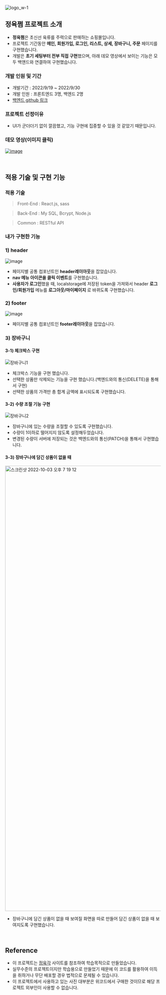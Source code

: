 ![logo_w-1](https://user-images.githubusercontent.com/67556491/193203493-632c4b7a-b06b-4e8f-b306-dec380bb4b5b.png)


## 정육쩜 **프로젝트 소개**

- **정육쩜**은 초신선 육류를 주력으로 판매하는 쇼핑몰입니다. 
- 프로젝트 기간동안 **메인, 회원가입, 로그인, 리스트, 상세, 장바구니, 주문** 페이지를 구현했습니다.
- 개발은 **초기 세팅부터 전부 직접 구현**했으며, 아래 데모 영상에서 보이는 기능은 모두 백앤드와 연결하여 구현했습니다. 

### **개발 인원 및 기간**

- 개발기간 : 2022/9/19 ~ 2022/9/30
- 개발 인원 : 프론트엔드 3명, 백엔드 2명
- [백엔드 github 링크](https://github.com/wecode-bootcamp-korea/37-1st-jeong6-jjeom-backend)

### **프로젝트 선정이유**

- UI가 군더더기 없이 깔끔했고, 기능 구현에 집중할 수 있을 것 같았기 때문입니다. 

### **데모 영상(이미지 클릭)**
[![image](https://user-images.githubusercontent.com/67556491/193550184-64c1ae8b-c644-45ea-9abd-33d29eb8f036.gif)](https://youtu.be/NzY8gplL_xM)


<br> 

## **적용 기술 및 구현 기능**

### **적용 기술**

> Front-End : React.js, sass

> Back-End : My SQL, Bcrypt, Node.js 

> Common :  RESTful API


### **내가 구현한 기능**

### 1) header
![image](https://user-images.githubusercontent.com/67556491/193551784-9fc59d4a-7f43-4edd-ad0e-3f259f179954.gif)

- 페이지별 공통 컴포넌트인 **header레이아웃**을 잡았습니다.
- **nav 메뉴 아이콘을 클릭 이벤트**를 구현했습니다.
- **사용자가 로그인**했을 때, localstorage에 저장된 token을 가져와서 header **로그인/회원가입** 메뉴를 **로그아웃/마이페이지** 로 바뀌도록 구현했습니다.


### 2) footer
![image](https://user-images.githubusercontent.com/67556491/193551250-79229c45-b088-4844-aeeb-492d090e33a4.png)

- 페이지별 공통 컴포넌트인 **footer레이아웃**을 잡았습니다.


### 3) 장바구니 

#### 3-1) 체크박스 구현

![장바구니1](https://user-images.githubusercontent.com/67556491/193556592-c37a7851-56de-428d-a80d-cff8cc7efff4.gif)


- 체크박스 기능을 구현 했습니다.
- 선택한 상품만 삭제되는 기능을 구현 했습니다.(백엔드와의 통신(DELETE)을 통해서 구현)
- 선택한 상품의 가격만 총 합계 금액에 표시되도록 구현했습니다.

#### 3-2) 수량 조절 기능 구현
![장바구니2](https://user-images.githubusercontent.com/67556491/193556611-7dc566c1-8e4f-4a19-aad9-a521219dfb02.gif)


- 장바구니에 있는 수량을 조절할 수 있도록 구현했습니다.
- 수량이 1이하로 떨어지지 않도록 설정해두었습니다.
- 변경된 수량이 서버에 저장되는 것은 백엔드와의 통신(PATCH)을 통해서 구현했습니다.


#### 3-3) 장바구나에 담긴 상품이 없을 때
<img width="1440" alt="스크린샷 2022-10-03 오후 7 19 12" src="https://user-images.githubusercontent.com/67556491/193555961-d12a4337-4855-4049-a57a-962f359577f0.png">

- 장바구니에 담긴 상품이 없을 때 보여질 화면을 따로 만들어 담긴 상품이 없을 때 보여지도록 구현했습니다. 

<br>

## **Reference**

- 이 프로젝트는 [정육각](https://www.jeongyookgak.com/index) 사이트를 참조하여 학습목적으로 만들었습니다.
- 실무수준의 프로젝트이지만 학습용으로 만들었기 때문에 이 코드를 활용하여 이득을 취하거나 무단 배포할 경우 법적으로 문제될 수 있습니다.
- 이 프로젝트에서 사용하고 있는 사진 대부분은 위코드에서 구매한 것이므로 해당 프로젝트 외부인이 사용할 수 없습니다.
